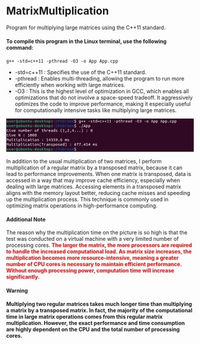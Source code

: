 # MatrixMultiplication
<p>Program for multiplying large matrices using the C++11 standard.</p>

#### To compile this program in the Linux terminal, use the following command:
`g++ -std=c++11 -pthread -O3 -o App App.cpp`
<ul>
   <li>-std=c++11 : Specifies the use of the C++11 standard.</li>
   <li>-pthread : Enables multi-threading, allowing the program to run more efficiently when working with large matrices.</li>
   <li>-O3 : This is the highest level of optimization in GCC, which enables all optimizations that do not involve a space-speed tradeoff. It aggressively optimizes the code to improve performance, making it 
    especially useful for computationally intensive tasks like multiplying large matrices.</li>
</ul>

![Result.png](./Readme/Result.png)

In addition to the usual multiplication of two matrices, I perform multiplication of a regular matrix by a transposed matrix, because it can lead to performance improvements. When one matrix is transposed, data is accessed in a way that may improve cache efficiency, especially when dealing with large matrices. Accessing elements in a transposed matrix aligns with the memory layout better, reducing cache misses and speeding up the multiplication process. This technique is commonly used in optimizing matrix operations in high-performance computing.

#### Additional Note
The reason why the multiplication time on the picture is so high is that the test was conducted on a virtual machine with a very limited number of processing cores.
<b style="color:red;">The larger the matrix, the more processors are required to handle the increased computational load. As matrix size increases, the multiplication becomes more resource-intensive, meaning a greater number of CPU cores is necessary to maintain efficient performance. Without enough processing power, computation time will increase significantly.</b>

#### Warning
<b>Multiplying two regular matrices takes much longer time than multiplying a matrix by a transposed matrix. In fact, the majority of the computational time in large matrix operations comes from this regular matrix multiplication. However, the exact performance and time consumption are highly dependent on the CPU and the total number of processing cores.</b>
